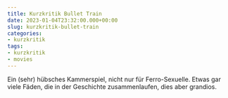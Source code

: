 ```yaml
---
title: Kurzkritik Bullet Train
date: 2023-01-04T23:32:00.000+00:00
slug: kurzkritik-bullet-train
categories:
- kurzkritik
tags:
- kurzkritik
- movies
---
```


Ein (sehr) hübsches Kammerspiel, nicht nur für Ferro-Sexuelle.
Etwas gar viele Fäden, die in der Geschichte zusammenlaufen, dies aber grandios.